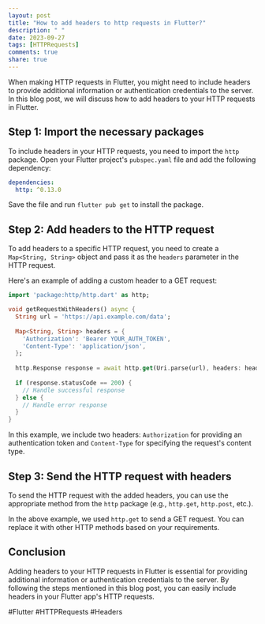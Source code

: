 ```yaml
---
layout: post
title: "How to add headers to http requests in Flutter?"
description: " "
date: 2023-09-27
tags: [HTTPRequests]
comments: true
share: true
---
```


When making HTTP requests in Flutter, you might need to include headers to provide additional information or authentication credentials to the server. In this blog post, we will discuss how to add headers to your HTTP requests in Flutter.

## Step 1: Import the necessary packages

To include headers in your HTTP requests, you need to import the `http` package. Open your Flutter project's `pubspec.yaml` file and add the following dependency:

```yaml
dependencies:
  http: ^0.13.0
```

Save the file and run `flutter pub get` to install the package.

## Step 2: Add headers to the HTTP request

To add headers to a specific HTTP request, you need to create a `Map<String, String>` object and pass it as the `headers` parameter in the HTTP request.

Here's an example of adding a custom header to a GET request:

```dart
import 'package:http/http.dart' as http;

void getRequestWithHeaders() async {
  String url = 'https://api.example.com/data';
  
  Map<String, String> headers = {
    'Authorization': 'Bearer YOUR_AUTH_TOKEN',
    'Content-Type': 'application/json',
  };
  
  http.Response response = await http.get(Uri.parse(url), headers: headers);
  
  if (response.statusCode == 200) {
    // Handle successful response
  } else {
    // Handle error response
  }
}
```

In this example, we include two headers: `Authorization` for providing an authentication token and `Content-Type` for specifying the request's content type.

## Step 3: Send the HTTP request with headers

To send the HTTP request with the added headers, you can use the appropriate method from the `http` package (e.g., `http.get`, `http.post`, etc.).

In the above example, we used `http.get` to send a GET request. You can replace it with other HTTP methods based on your requirements.

## Conclusion

Adding headers to your HTTP requests in Flutter is essential for providing additional information or authentication credentials to the server. By following the steps mentioned in this blog post, you can easily include headers in your Flutter app's HTTP requests.

#Flutter #HTTPRequests #Headers